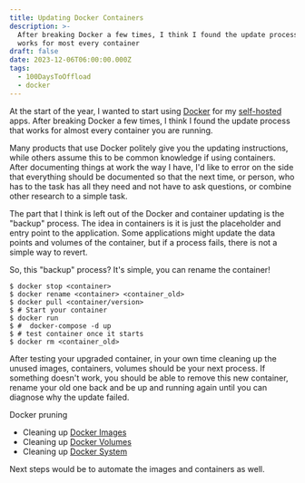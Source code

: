 ```yaml
---
title: Updating Docker Containers
description: >-
  After breaking Docker a few times, I think I found the update process that
  works for most every container
draft: false
date: 2023-12-06T06:00:00.000Z
tags:
  - 100DaysToOffload
  - docker
---
```


At the start of the year, I wanted to start using [Docker](/tags/docker/) for my [self-hosted](/tags/selfhost/) apps. After breaking Docker a few times, I think I found the update process that works for almost every container you are running.

Many products that use Docker politely give you the updating instructions, while others assume this to be common knowledge if using containers. After documenting things at work the way I have, I'd like to error on the side that everything should be documented so that the next time, or person, who has to the task has all they need and not have to ask questions, or combine other research to a simple task.

The part that I think is left out of the Docker and container updating is the "backup" process. The idea in containers is it is just the placeholder and entry point to the application. Some applications might update the data points and volumes of the container, but if a process fails, there is not a simple way to revert.

So, this "backup" process? It's simple, you can rename the container!

```shell
$ docker stop <container>
$ docker rename <container> <container_old>
$ docker pull <container/version>
$ # Start your container
$ docker run
$ #  docker-compose -d up
$ # test container once it starts
$ docker rm <container_old>
```

After testing your upgraded container, in your own time cleaning up the unused images, containers, volumes should be your next process. If something doesn't work, you should be able to remove this new container, rename your old one back and be up and running again until you can diagnose why the update failed.

Docker pruning

* Cleaning up [Docker Images](https://docs.docker.com/engine/reference/commandline/image_prune/#docker-image-prune)
* Cleaning up [Docker Volumes](https://docs.docker.com/engine/reference/commandline/volume_prune/#docker-volume-prune)
* Cleaning up [Docker System](https://docs.docker.com/engine/reference/commandline/system_prune/#docker-system-prune)

Next steps would be to automate the images and containers as well.
